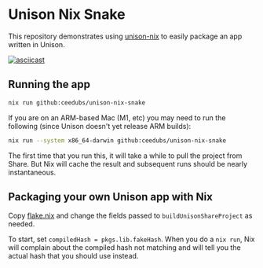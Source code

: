 # Unison Nix Snake

This repository demonstrates using [unison-nix](https://github.com/ceedubs/unison-nix/) to easily package an app written in Unison.

[![asciicast](https://asciinema.org/a/6QgQOL7Wtw8hUAkNjt7RuEy2k.svg)](https://asciinema.org/a/6QgQOL7Wtw8hUAkNjt7RuEy2k)

## Running the app

```sh
nix run github:ceedubs/unison-nix-snake
```

If you are on an ARM-based Mac (M1, etc) you may need to run the following (since Unison doesn't yet release ARM builds):

```sh
nix run --system x86_64-darwin github:ceedubs/unison-nix-snake
```

The first time that you run this, it will take a while to pull the project from Share. But Nix will cache the result and subsequent runs should be nearly instantaneous.

## Packaging your own Unison app with Nix

Copy [flake.nix](flake.nix) and change the fields passed to `buildUnisonShareProject` as needed.

To start, set `compiledHash = pkgs.lib.fakeHash`. When you do a `nix run`, Nix will complain about the compiled hash not matching and will tell you the actual hash that you should use instead.
